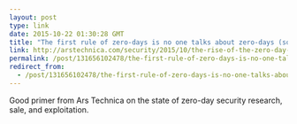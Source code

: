 ```yaml
---
layout: post
type: link
date: 2015-10-22 01:30:28 GMT
title: "The first rule of zero-days is no one talks about zero-days (so we'll explain)"
link: http://arstechnica.com/security/2015/10/the-rise-of-the-zero-day-market/
permalink: /post/131656102478/the-first-rule-of-zero-days-is-no-one-talks-about
redirect_from: 
  - /post/131656102478/the-first-rule-of-zero-days-is-no-one-talks-about
---
```


<p>Good primer from Ars Technica on the state of zero-day security research, sale, and exploitation.</p>